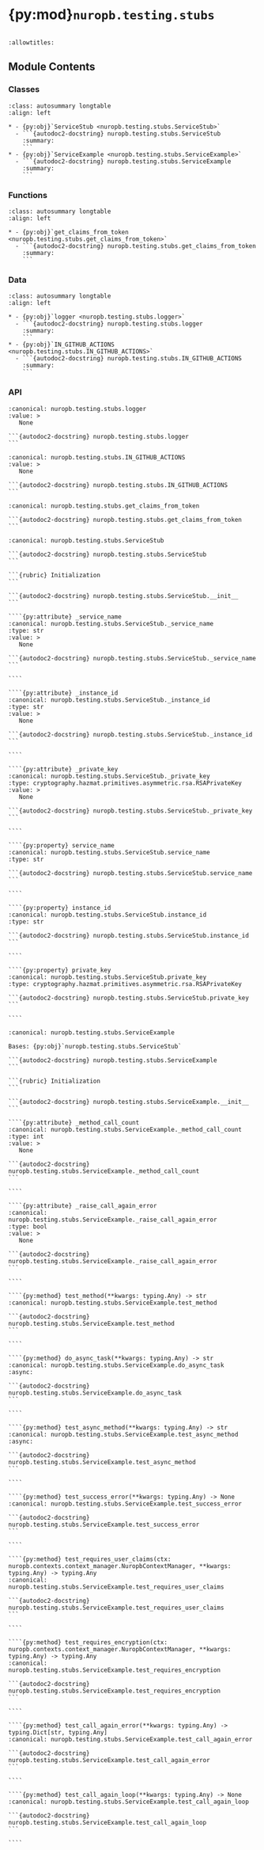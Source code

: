 # {py:mod}`nuropb.testing.stubs`

```{py:module} nuropb.testing.stubs
```

```{autodoc2-docstring} nuropb.testing.stubs
:allowtitles:
```

## Module Contents

### Classes

````{list-table}
:class: autosummary longtable
:align: left

* - {py:obj}`ServiceStub <nuropb.testing.stubs.ServiceStub>`
  - ```{autodoc2-docstring} nuropb.testing.stubs.ServiceStub
    :summary:
    ```
* - {py:obj}`ServiceExample <nuropb.testing.stubs.ServiceExample>`
  - ```{autodoc2-docstring} nuropb.testing.stubs.ServiceExample
    :summary:
    ```
````

### Functions

````{list-table}
:class: autosummary longtable
:align: left

* - {py:obj}`get_claims_from_token <nuropb.testing.stubs.get_claims_from_token>`
  - ```{autodoc2-docstring} nuropb.testing.stubs.get_claims_from_token
    :summary:
    ```
````

### Data

````{list-table}
:class: autosummary longtable
:align: left

* - {py:obj}`logger <nuropb.testing.stubs.logger>`
  - ```{autodoc2-docstring} nuropb.testing.stubs.logger
    :summary:
    ```
* - {py:obj}`IN_GITHUB_ACTIONS <nuropb.testing.stubs.IN_GITHUB_ACTIONS>`
  - ```{autodoc2-docstring} nuropb.testing.stubs.IN_GITHUB_ACTIONS
    :summary:
    ```
````

### API

````{py:data} logger
:canonical: nuropb.testing.stubs.logger
:value: >
   None

```{autodoc2-docstring} nuropb.testing.stubs.logger
```

````

````{py:data} IN_GITHUB_ACTIONS
:canonical: nuropb.testing.stubs.IN_GITHUB_ACTIONS
:value: >
   None

```{autodoc2-docstring} nuropb.testing.stubs.IN_GITHUB_ACTIONS
```

````

````{py:function} get_claims_from_token(bearer_token: str) -> typing.Dict[str, typing.Any] | None
:canonical: nuropb.testing.stubs.get_claims_from_token

```{autodoc2-docstring} nuropb.testing.stubs.get_claims_from_token
```
````

`````{py:class} ServiceStub(service_name: str, instance_id: typing.Optional[str] = None, private_key: typing.Optional[cryptography.hazmat.primitives.asymmetric.rsa.RSAPrivateKey] = None)
:canonical: nuropb.testing.stubs.ServiceStub

```{autodoc2-docstring} nuropb.testing.stubs.ServiceStub
```

```{rubric} Initialization
```

```{autodoc2-docstring} nuropb.testing.stubs.ServiceStub.__init__
```

````{py:attribute} _service_name
:canonical: nuropb.testing.stubs.ServiceStub._service_name
:type: str
:value: >
   None

```{autodoc2-docstring} nuropb.testing.stubs.ServiceStub._service_name
```

````

````{py:attribute} _instance_id
:canonical: nuropb.testing.stubs.ServiceStub._instance_id
:type: str
:value: >
   None

```{autodoc2-docstring} nuropb.testing.stubs.ServiceStub._instance_id
```

````

````{py:attribute} _private_key
:canonical: nuropb.testing.stubs.ServiceStub._private_key
:type: cryptography.hazmat.primitives.asymmetric.rsa.RSAPrivateKey
:value: >
   None

```{autodoc2-docstring} nuropb.testing.stubs.ServiceStub._private_key
```

````

````{py:property} service_name
:canonical: nuropb.testing.stubs.ServiceStub.service_name
:type: str

```{autodoc2-docstring} nuropb.testing.stubs.ServiceStub.service_name
```

````

````{py:property} instance_id
:canonical: nuropb.testing.stubs.ServiceStub.instance_id
:type: str

```{autodoc2-docstring} nuropb.testing.stubs.ServiceStub.instance_id
```

````

````{py:property} private_key
:canonical: nuropb.testing.stubs.ServiceStub.private_key
:type: cryptography.hazmat.primitives.asymmetric.rsa.RSAPrivateKey

```{autodoc2-docstring} nuropb.testing.stubs.ServiceStub.private_key
```

````

`````

`````{py:class} ServiceExample(*args: typing.Any, **kwargs: typing.Any)
:canonical: nuropb.testing.stubs.ServiceExample

Bases: {py:obj}`nuropb.testing.stubs.ServiceStub`

```{autodoc2-docstring} nuropb.testing.stubs.ServiceExample
```

```{rubric} Initialization
```

```{autodoc2-docstring} nuropb.testing.stubs.ServiceExample.__init__
```

````{py:attribute} _method_call_count
:canonical: nuropb.testing.stubs.ServiceExample._method_call_count
:type: int
:value: >
   None

```{autodoc2-docstring} nuropb.testing.stubs.ServiceExample._method_call_count
```

````

````{py:attribute} _raise_call_again_error
:canonical: nuropb.testing.stubs.ServiceExample._raise_call_again_error
:type: bool
:value: >
   None

```{autodoc2-docstring} nuropb.testing.stubs.ServiceExample._raise_call_again_error
```

````

````{py:method} test_method(**kwargs: typing.Any) -> str
:canonical: nuropb.testing.stubs.ServiceExample.test_method

```{autodoc2-docstring} nuropb.testing.stubs.ServiceExample.test_method
```

````

````{py:method} do_async_task(**kwargs: typing.Any) -> str
:canonical: nuropb.testing.stubs.ServiceExample.do_async_task
:async:

```{autodoc2-docstring} nuropb.testing.stubs.ServiceExample.do_async_task
```

````

````{py:method} test_async_method(**kwargs: typing.Any) -> str
:canonical: nuropb.testing.stubs.ServiceExample.test_async_method
:async:

```{autodoc2-docstring} nuropb.testing.stubs.ServiceExample.test_async_method
```

````

````{py:method} test_success_error(**kwargs: typing.Any) -> None
:canonical: nuropb.testing.stubs.ServiceExample.test_success_error

```{autodoc2-docstring} nuropb.testing.stubs.ServiceExample.test_success_error
```

````

````{py:method} test_requires_user_claims(ctx: nuropb.contexts.context_manager.NuropbContextManager, **kwargs: typing.Any) -> typing.Any
:canonical: nuropb.testing.stubs.ServiceExample.test_requires_user_claims

```{autodoc2-docstring} nuropb.testing.stubs.ServiceExample.test_requires_user_claims
```

````

````{py:method} test_requires_encryption(ctx: nuropb.contexts.context_manager.NuropbContextManager, **kwargs: typing.Any) -> typing.Any
:canonical: nuropb.testing.stubs.ServiceExample.test_requires_encryption

```{autodoc2-docstring} nuropb.testing.stubs.ServiceExample.test_requires_encryption
```

````

````{py:method} test_call_again_error(**kwargs: typing.Any) -> typing.Dict[str, typing.Any]
:canonical: nuropb.testing.stubs.ServiceExample.test_call_again_error

```{autodoc2-docstring} nuropb.testing.stubs.ServiceExample.test_call_again_error
```

````

````{py:method} test_call_again_loop(**kwargs: typing.Any) -> None
:canonical: nuropb.testing.stubs.ServiceExample.test_call_again_loop

```{autodoc2-docstring} nuropb.testing.stubs.ServiceExample.test_call_again_loop
```

````

`````
